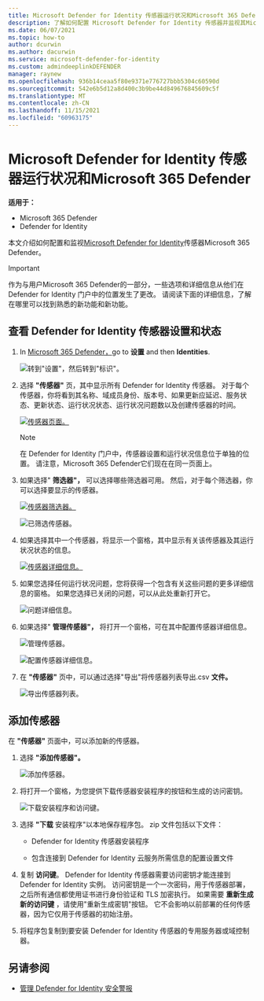 ```yaml
---
title: Microsoft Defender for Identity 传感器运行状况和Microsoft 365 Defender
description: 了解如何配置 Microsoft Defender for Identity 传感器并监视其Microsoft 365 Defender
ms.date: 06/07/2021
ms.topic: how-to
author: dcurwin
ms.author: dacurwin
ms.service: microsoft-defender-for-identity
ms.custom: admindeeplinkDEFENDER
manager: raynew
ms.openlocfilehash: 936b14ceaa5f80e9371e776727bbb5304c60590d
ms.sourcegitcommit: 542e6b5d12a8d400c3b9be44d849676845609c5f
ms.translationtype: MT
ms.contentlocale: zh-CN
ms.lasthandoff: 11/15/2021
ms.locfileid: "60963175"
---
```

# <a name="microsoft-defender-for-identity-sensor-health-and-settings-in-microsoft-365-defender"></a>Microsoft Defender for Identity 传感器运行状况和Microsoft 365 Defender

**适用于：**

- Microsoft 365 Defender
- Defender for Identity

本文介绍如何配置和监视[Microsoft Defender for Identity](/defender-for-identity)传感器Microsoft 365 Defender。 [](/microsoft-365/security/defender/overview-security-center)

>[!IMPORTANT]
>作为与用户Microsoft 365 Defender的一部分，一些选项和详细信息从他们在 Defender for Identity 门户中的位置发生了更改。 请阅读下面的详细信息，了解在哪里可以找到熟悉的新功能和新功能。

## <a name="view-defender-for-identity-sensor-settings-and-status"></a>查看 Defender for Identity 传感器设置和状态

1. In <a href="https://go.microsoft.com/fwlink/p/?linkid=2077139" target="_blank">Microsoft 365 Defender，</a>go to **设置** and then **Identities**.

    ![转到"设置"，然后转到"标识"。](../../media/defender-identity/settings-identities.png)

1. 选择 **"传感器"** 页，其中显示所有 Defender for Identity 传感器。 对于每个传感器，你将看到其名称、域成员身份、版本号、如果更新应延迟、服务状态、更新状态、运行状况状态、运行状况问题数以及创建传感器的时间。

    [![传感器页面。](../../media/defender-identity/sensor-page.png)](../../media/defender-identity/sensor-page.png#lightbox)

    >[!NOTE]
    >在 Defender for Identity 门户中，传感器设置和运行状况信息位于单独的位置。 请注意，Microsoft 365 Defender它们现在在同一页面上。

1. 如果选择" **筛选器"，** 可以选择哪些筛选器可用。 然后，对于每个筛选器，你可以选择要显示的传感器。

    [![传感器筛选器。](../../media/defender-identity/sensor-filters.png)](../../media/defender-identity/sensor-filters.png#lightbox)

    ![已筛选传感器。](../../media/defender-identity/filtered-sensor.png)

1. 如果选择其中一个传感器，将显示一个窗格，其中显示有关该传感器及其运行状况状态的信息。

    [![传感器详细信息。](../../media/defender-identity/sensor-details.png)](../../media/defender-identity/sensor-details.png#lightbox)

1. 如果您选择任何运行状况问题，您将获得一个包含有关这些问题的更多详细信息的窗格。 如果您选择已关闭的问题，可以从此处重新打开它。

    ![问题详细信息。](../../media/defender-identity/issue-details.png)

1. 如果选择" **管理传感器"，** 将打开一个窗格，可在其中配置传感器详细信息。

    ![管理传感器。](../../media/defender-identity/manage-sensor.png)

    ![配置传感器详细信息。](../../media/defender-identity/configure-sensor-details.png)

1. 在 **"传感器"** 页中，可以通过选择"导出"将传感器列表导出.csv **文件。**

    ![导出传感器列表。](../../media/defender-identity/export-sensors.png)

## <a name="add-a-sensor"></a>添加传感器

在 **"传感器"** 页面中，可以添加新的传感器。

1. 选择 **"添加传感器"。**

    ![添加传感器。](../../media/defender-identity/add-sensor.png)

1. 将打开一个窗格，为您提供下载传感器安装程序的按钮和生成的访问密钥。

    ![下载安装程序和访问键。](../../media/defender-identity/installer-access-key.png)

1. 选择 **"下载** 安装程序"以本地保存程序包。 zip 文件包括以下文件：

    - Defender for Identity 传感器安装程序

    - 包含连接到 Defender for Identity 云服务所需信息的配置设置文件

1. 复制 **访问键**。 Defender for Identity 传感器需要访问密钥才能连接到 Defender for Identity 实例。 访问密钥是一个一次密码，用于传感器部署，之后所有通信都使用证书进行身份验证和 TLS 加密执行。 如果需要 **重新生成新的访问键** ，请使用"重新生成密钥"按钮。 它不会影响以前部署的任何传感器，因为它仅用于传感器的初始注册。

1. 将程序包复制到要安装 Defender for Identity 传感器的专用服务器或域控制器。

## <a name="see-also"></a>另请参阅

- [管理 Defender for Identity 安全警报](manage-security-alerts.md)
